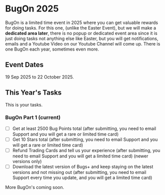 # BugOn 2025

BugOn is a limited time event in 2025 where you can get valuable rewards for doing tasks. For this one, (unlike the Easter Event), but we will make a **dedicated area later**, there is no popup or dedicated event area since it is just doing tasks not anything else like Easter, but you will get notifications, emails and a Youtube Video on our Youtube Channel will come up. There is one BugOn each year, sometimes even more.

## Event Dates

19 Sep 2025 to 22 October 2025.

## This Year's Tasks

This is your tasks.

### BugOn Part 1 (current)

* [ ] Get at least 2500 Bug Points total (after submitting, you need to email Support and you will get a rare or limited time card)
* [ ] Get 10 Stars total (after submitting, you need to email Support and you will get a rare or limited time card)
* [ ] Refund Trading Cards and tell us your experience (after submitting, you need to email Support and you will get a limited time card) (newer versions only)
* [ ] Download the latest version of Bugs+ and keep staying on the latest versions and not missing out (after submitting, you need to email Support every time you update, and you will get a limited time card)

More BugOn's coming soon.
